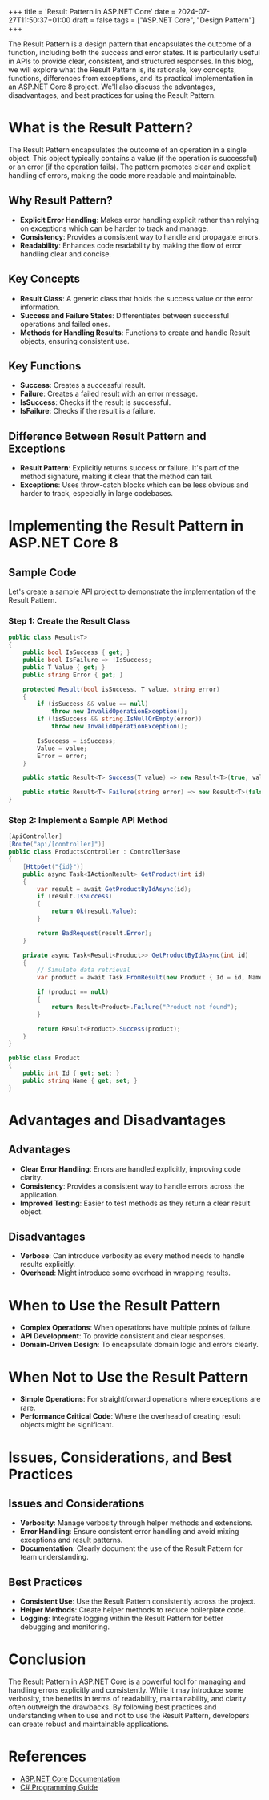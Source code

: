 +++
title = 'Result Pattern in ASP.NET Core'
date = 2024-07-27T11:50:37+01:00
draft = false
tags = ["ASP.NET Core", "Design Pattern"]
+++

The Result Pattern is a design pattern that encapsulates the outcome of a function, including both the success and error states. It is particularly useful in APIs to provide clear, consistent, and structured responses. In this blog, we will explore what the Result Pattern is, its rationale, key concepts, functions, differences from exceptions, and its practical implementation in an ASP.NET Core 8 project. We'll also discuss the advantages, disadvantages, and best practices for using the Result Pattern.

# What is the Result Pattern?

The Result Pattern encapsulates the outcome of an operation in a single object. This object typically contains a value (if the operation is successful) or an error (if the operation fails). The pattern promotes clear and explicit handling of errors, making the code more readable and maintainable.

## Why Result Pattern?

- **Explicit Error Handling**: Makes error handling explicit rather than relying on exceptions which can be harder to track and manage.
- **Consistency**: Provides a consistent way to handle and propagate errors.
- **Readability**: Enhances code readability by making the flow of error handling clear and concise.

## Key Concepts

- **Result Class**: A generic class that holds the success value or the error information.
- **Success and Failure States**: Differentiates between successful operations and failed ones.
- **Methods for Handling Results**: Functions to create and handle Result objects, ensuring consistent use.

## Key Functions

- **Success**: Creates a successful result.
- **Failure**: Creates a failed result with an error message.
- **IsSuccess**: Checks if the result is successful.
- **IsFailure**: Checks if the result is a failure.

## Difference Between Result Pattern and Exceptions

- **Result Pattern**: Explicitly returns success or failure. It's part of the method signature, making it clear that the method can fail.
- **Exceptions**: Uses throw-catch blocks which can be less obvious and harder to track, especially in large codebases.

# Implementing the Result Pattern in ASP.NET Core 8

## Sample Code

Let's create a sample API project to demonstrate the implementation of the Result Pattern.

### Step 1: Create the Result Class

```csharp
public class Result<T>
{
    public bool IsSuccess { get; }
    public bool IsFailure => !IsSuccess;
    public T Value { get; }
    public string Error { get; }

    protected Result(bool isSuccess, T value, string error)
    {
        if (isSuccess && value == null)
            throw new InvalidOperationException();
        if (!isSuccess && string.IsNullOrEmpty(error))
            throw new InvalidOperationException();

        IsSuccess = isSuccess;
        Value = value;
        Error = error;
    }

    public static Result<T> Success(T value) => new Result<T>(true, value, null);

    public static Result<T> Failure(string error) => new Result<T>(false, default, error);
}
```

### Step 2: Implement a Sample API Method

```csharp
[ApiController]
[Route("api/[controller]")]
public class ProductsController : ControllerBase
{
    [HttpGet("{id}")]
    public async Task<IActionResult> GetProduct(int id)
    {
        var result = await GetProductByIdAsync(id);
        if (result.IsSuccess)
        {
            return Ok(result.Value);
        }

        return BadRequest(result.Error);
    }

    private async Task<Result<Product>> GetProductByIdAsync(int id)
    {
        // Simulate data retrieval
        var product = await Task.FromResult(new Product { Id = id, Name = "Sample Product" });

        if (product == null)
        {
            return Result<Product>.Failure("Product not found");
        }

        return Result<Product>.Success(product);
    }
}

public class Product
{
    public int Id { get; set; }
    public string Name { get; set; }
}
```

# Advantages and Disadvantages

## Advantages

- **Clear Error Handling**: Errors are handled explicitly, improving code clarity.
- **Consistency**: Provides a consistent way to handle errors across the application.
- **Improved Testing**: Easier to test methods as they return a clear result object.

## Disadvantages

- **Verbose**: Can introduce verbosity as every method needs to handle results explicitly.
- **Overhead**: Might introduce some overhead in wrapping results.

# When to Use the Result Pattern

- **Complex Operations**: When operations have multiple points of failure.
- **API Development**: To provide consistent and clear responses.
- **Domain-Driven Design**: To encapsulate domain logic and errors clearly.

# When Not to Use the Result Pattern

- **Simple Operations**: For straightforward operations where exceptions are rare.
- **Performance Critical Code**: Where the overhead of creating result objects might be significant.

# Issues, Considerations, and Best Practices

## Issues and Considerations

- **Verbosity**: Manage verbosity through helper methods and extensions.
- **Error Handling**: Ensure consistent error handling and avoid mixing exceptions and result patterns.
- **Documentation**: Clearly document the use of the Result Pattern for team understanding.

## Best Practices

- **Consistent Use**: Use the Result Pattern consistently across the project.
- **Helper Methods**: Create helper methods to reduce boilerplate code.
- **Logging**: Integrate logging within the Result Pattern for better debugging and monitoring.

# Conclusion

The Result Pattern in ASP.NET Core is a powerful tool for managing and handling errors explicitly and consistently. While it may introduce some verbosity, the benefits in terms of readability, maintainability, and clarity often outweigh the drawbacks. By following best practices and understanding when to use and not to use the Result Pattern, developers can create robust and maintainable applications.

# References

- [ASP.NET Core Documentation](https://docs.microsoft.com/en-us/aspnet/core)
- [C# Programming Guide](https://docs.microsoft.com/en-us/dotnet/csharp/programming-guide/)
